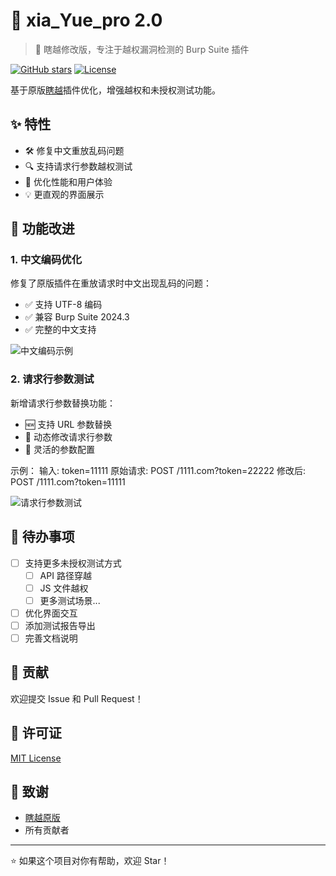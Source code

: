 # 🎯 xia_Yue_pro 2.0 

> 🔄 瞎越修改版，专注于越权漏洞检测的 Burp Suite 插件

[![GitHub stars](https://img.shields.io/github/stars/yourusername/xia_yue_pro)](https://github.com/yourusername/xia_yue_pro/stargazers)
[![License](https://img.shields.io/badge/license-MIT-blue.svg)](LICENSE)

基于原版[瞎越](https://github.com/smxiazi/xia_Yue)插件优化，增强越权和未授权测试功能。

## ✨ 特性

- 🛠️ 修复中文重放乱码问题
- 🔍 支持请求行参数越权测试
- 🚀 优化性能和用户体验
- 💡 更直观的界面展示

## 🔨 功能改进

### 1. 中文编码优化 

修复了原版插件在重放请求时中文出现乱码的问题：
- ✅ 支持 UTF-8 编码
- ✅ 兼容 Burp Suite 2024.3
- ✅ 完整的中文支持

![中文编码示例](https://github.com/user-attachments/assets/692f5f08-1610-40fa-a8ee-685006c229c9)

### 2. 请求行参数测试

新增请求行参数替换功能：
- 🆕 支持 URL 参数替换
- 🔄 动态修改请求行参数
- 📝 灵活的参数配置

示例：
输入: token=11111
原始请求: POST /1111.com?token=22222
修改后: POST /1111.com?token=11111

![请求行参数测试](https://github.com/user-attachments/assets/c9b71dc9-3a23-4510-9d83-83e3875e8df8)

## 📝 待办事项

- [ ] 支持更多未授权测试方式
  - [ ] API 路径穿越
  - [ ] JS 文件越权
  - [ ] 更多测试场景...
- [ ] 优化界面交互
- [ ] 添加测试报告导出
- [ ] 完善文档说明

## 🤝 贡献

欢迎提交 Issue 和 Pull Request！

## 📄 许可证

[MIT License](LICENSE)

## 🙏 致谢

- [瞎越原版](https://github.com/smxiazi/xia_Yue)
- 所有贡献者

---
⭐️ 如果这个项目对你有帮助，欢迎 Star！
